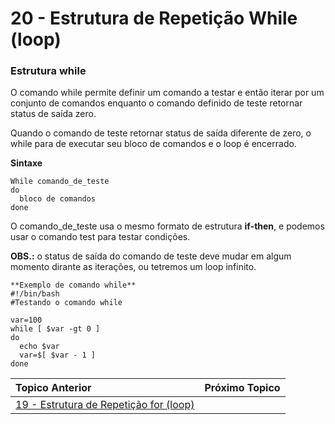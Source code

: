 # 20 - Estrutura de Repetição While (loop)

### Estrutura while

O comando while permite definir um comando a testar e então iterar por um conjunto de comandos enquanto o comando definido de teste retornar status de saída zero.  

Quando o comando de teste retornar status de saída diferente de zero, o while para de executar seu bloco de comandos e o loop é encerrado.  

**Sintaxe**
```
While comando_de_teste
do
  bloco de comandos
done
```

O comando_de_teste usa o mesmo formato de estrutura **if-then**, e podemos usar o comando test para testar condições.  

**OBS.:** o status de saída do comando de teste deve mudar em algum momento dirante as iterações, ou tetremos um loop infinito.  
```
**Exemplo de comando while**
#!/bin/bash
#Testando o comando while

var=100
while [ $var -gt 0 ]
do
  echo $var
  var=$[ $var - 1 ]
done
```

|Topico Anterior|Próximo Topico|
|:---|---:|
|[19 - Estrutura de Repetição for (loop)](RepeticaoFor.md)||